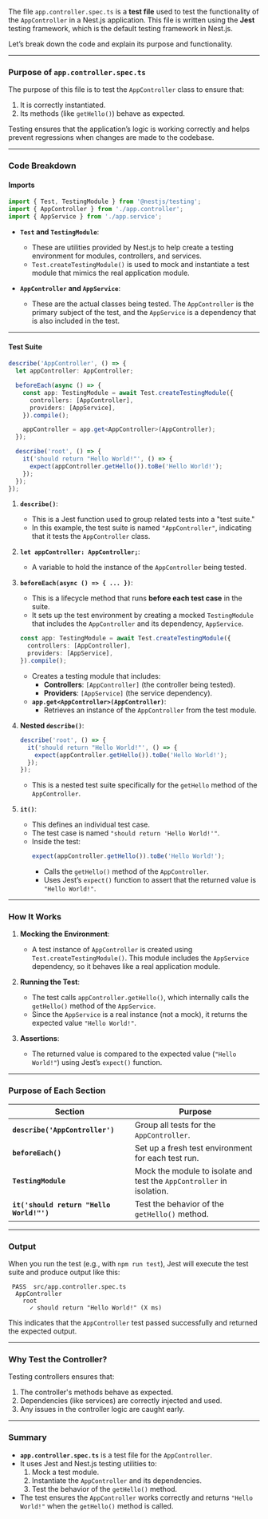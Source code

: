 The file `app.controller.spec.ts` is a **test file** used to test the functionality of the `AppController` in a Nest.js application. This file is written using the **Jest** testing framework, which is the default testing framework in Nest.js.

Let’s break down the code and explain its purpose and functionality.

---

### **Purpose of `app.controller.spec.ts`**
The purpose of this file is to test the `AppController` class to ensure that:
1. It is correctly instantiated.
2. Its methods (like `getHello()`) behave as expected.

Testing ensures that the application’s logic is working correctly and helps prevent regressions when changes are made to the codebase.

---

### **Code Breakdown**

#### **Imports**
```typescript
import { Test, TestingModule } from '@nestjs/testing';
import { AppController } from './app.controller';
import { AppService } from './app.service';
```

- **`Test` and `TestingModule`**:
  - These are utilities provided by Nest.js to help create a testing environment for modules, controllers, and services.
  - `Test.createTestingModule()` is used to mock and instantiate a test module that mimics the real application module.

- **`AppController` and `AppService`**:
  - These are the actual classes being tested. The `AppController` is the primary subject of the test, and the `AppService` is a dependency that is also included in the test.

---

#### **Test Suite**
```typescript
describe('AppController', () => {
  let appController: AppController;

  beforeEach(async () => {
    const app: TestingModule = await Test.createTestingModule({
      controllers: [AppController],
      providers: [AppService],
    }).compile();

    appController = app.get<AppController>(AppController);
  });

  describe('root', () => {
    it('should return "Hello World!"', () => {
      expect(appController.getHello()).toBe('Hello World!');
    });
  });
});
```

1. **`describe()`**:
   - This is a Jest function used to group related tests into a "test suite."
   - In this example, the test suite is named `"AppController"`, indicating that it tests the `AppController` class.

2. **`let appController: AppController;`**:
   - A variable to hold the instance of the `AppController` being tested.

3. **`beforeEach(async () => { ... })`**:
   - This is a lifecycle method that runs **before each test case** in the suite.
   - It sets up the test environment by creating a mocked `TestingModule` that includes the `AppController` and its dependency, `AppService`.

   ```typescript
   const app: TestingModule = await Test.createTestingModule({
     controllers: [AppController],
     providers: [AppService],
   }).compile();
   ```
   - Creates a testing module that includes:
     - **Controllers**: `[AppController]` (the controller being tested).
     - **Providers**: `[AppService]` (the service dependency).
   - **`app.get<AppController>(AppController)`**:
     - Retrieves an instance of the `AppController` from the test module.

4. **Nested `describe()`**:
   ```typescript
   describe('root', () => {
     it('should return "Hello World!"', () => {
       expect(appController.getHello()).toBe('Hello World!');
     });
   });
   ```
   - This is a nested test suite specifically for the `getHello` method of the `AppController`.

5. **`it()`**:
   - This defines an individual test case.
   - The test case is named `"should return 'Hello World!'"`.
   - Inside the test:
     ```typescript
     expect(appController.getHello()).toBe('Hello World!');
     ```
     - Calls the `getHello()` method of the `AppController`.
     - Uses Jest’s `expect()` function to assert that the returned value is `"Hello World!"`.

---

### **How It Works**
1. **Mocking the Environment**:
   - A test instance of `AppController` is created using `Test.createTestingModule()`. This module includes the `AppService` dependency, so it behaves like a real application module.

2. **Running the Test**:
   - The test calls `appController.getHello()`, which internally calls the `getHello()` method of the `AppService`.
   - Since the `AppService` is a real instance (not a mock), it returns the expected value `"Hello World!"`.

3. **Assertions**:
   - The returned value is compared to the expected value (`"Hello World!"`) using Jest’s `expect()` function.

---

### **Purpose of Each Section**

| Section                                  | Purpose                                                      |
| ---------------------------------------- | ------------------------------------------------------------ |
| **`describe('AppController')`**          | Group all tests for the `AppController`.                     |
| **`beforeEach()`**                       | Set up a fresh test environment for each test run.           |
| **`TestingModule`**                      | Mock the module to isolate and test the `AppController` in isolation. |
| **`it('should return "Hello World!"')`** | Test the behavior of the `getHello()` method.                |

---

### **Output**
When you run the test (e.g., with `npm run test`), Jest will execute the test suite and produce output like this:

```
 PASS  src/app.controller.spec.ts
  AppController
    root
      ✓ should return "Hello World!" (X ms)
```

This indicates that the `AppController` test passed successfully and returned the expected output.

---

### **Why Test the Controller?**
Testing controllers ensures that:
1. The controller's methods behave as expected.
2. Dependencies (like services) are correctly injected and used.
3. Any issues in the controller logic are caught early.

---

### **Summary**
- **`app.controller.spec.ts`** is a test file for the `AppController`.
- It uses Jest and Nest.js testing utilities to:
  1. Mock a test module.
  2. Instantiate the `AppController` and its dependencies.
  3. Test the behavior of the `getHello()` method.
- The test ensures the `AppController` works correctly and returns `"Hello World!"` when the `getHello()` method is called.